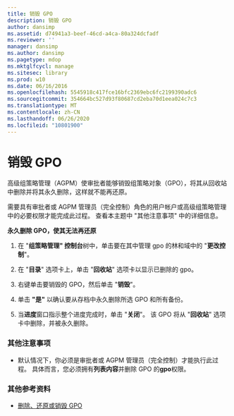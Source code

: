 ```yaml
---
title: 销毁 GPO
description: 销毁 GPO
author: dansimp
ms.assetid: d74941a3-beef-46cd-a4ca-80a324dcfadf
ms.reviewer: ''
manager: dansimp
ms.author: dansimp
ms.pagetype: mdop
ms.mktglfcycl: manage
ms.sitesec: library
ms.prod: w10
ms.date: 06/16/2016
ms.openlocfilehash: 5545918c417fce16bfc2369ebc6fc2199390adc6
ms.sourcegitcommit: 354664bc527d93f80687cd2eba70d1eea024c7c3
ms.translationtype: MT
ms.contentlocale: zh-CN
ms.lasthandoff: 06/26/2020
ms.locfileid: "10801900"
---
```

# 销毁 GPO


高级组策略管理（AGPM）使审批者能够销毁组策略对象（GPO），将其从回收站中删除并将其永久删除，这样就不能再还原。

需要具有审批者或 AGPM 管理员（完全控制）角色的用户帐户或高级组策略管理中的必要权限才能完成此过程。 查看本主题中 "其他注意事项" 中的详细信息。

**永久删除 GPO，使其无法再还原**

1.  在 "**组策略管理" 控制台**树中，单击要在其中管理 gpo 的林和域中的 "**更改控制**"。

2.  在 "**目录**" 选项卡上，单击 "**回收站**" 选项卡以显示已删除的 gpo。

3.  右键单击要销毁的 GPO，然后单击 "**销毁**"。

4.  单击 **"是"** 以确认要从存档中永久删除所选 GPO 和所有备份。

5.  当**进度**窗口指示整个进度完成时，单击 "**关闭**"。 该 GPO 将从 "**回收站**" 选项卡中删除，并被永久删除。

### 其他注意事项

-   默认情况下，你必须是审批者或 AGPM 管理员（完全控制）才能执行此过程。 具体而言，您必须拥有**列表内容**并删除 GPO 的**gpo**权限。

### 其他参考资料

-   [删除、还原或销毁 GPO](deleting-restoring-or-destroying-a-gpo.md)

 

 





